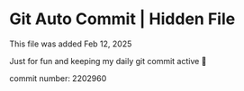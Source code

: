 # Git Auto Commit | Hidden File

This file was added Feb 12, 2025

Just for fun and keeping my daily git commit active 🤪

commit number: 2202960
